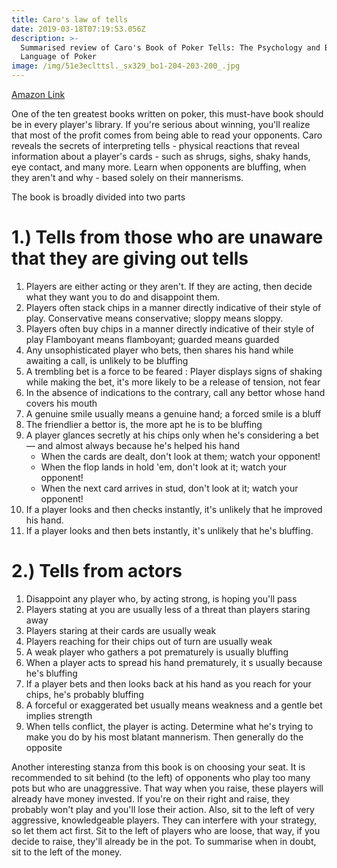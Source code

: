 ```yaml
---
title: Caro's law of tells
date: 2019-03-18T07:19:53.056Z
description: >-
  Summarised review of Caro's Book of Poker Tells: The Psychology and Body
  Language of Poker
image: /img/51e3eclttsl._sx329_bo1-204-203-200_.jpg
---
```

[Amazon Link](https://www.amazon.com/Caros-Book-Poker-Tells-Psychology/dp/1580420826)

One of the ten greatest books written on poker, this must-have book should be in every player's library.  If you're serious about winning, you'll realize that most of the profit comes from being able to read your opponents.  Caro reveals the secrets of interpreting tells - physical reactions that reveal information about a player's cards - such as shrugs, sighs, shaky hands, eye contact, and many more.  Learn when opponents are bluffing, when they aren't and why - based solely on their mannerisms.

The book is broadly divided into two parts

# 1.) Tells from those who are unaware that they are giving out tells 

1.  Players are either acting or they aren't. If they are acting, then decide what they want you to do and disappoint them.
2. Players often stack chips in a manner directly indicative of their style of play. Conservative means conservative; sloppy means sloppy.
3. Players often buy chips in a manner directly indicative of their style of play
   Flamboyant means flamboyant; guarded means guarded
4. Any unsophisticated player who bets, then shares his hand while awaiting a call,
    is unlikely to be bluffing
5. A trembling bet is a force to be feared : Player displays signs of shaking while making the bet,  it's more likely to be a release of tension, not fear
6. In the absence of indications to the contrary, call any bettor whose hand covers his mouth
7. A genuine smile usually means a genuine hand; a forced smile is a bluff
8. The friendlier a bettor is, the more apt he is to be bluffing
9. A player glances secretly at his chips only when he's considering
   a bet — and almost always because he's helped his hand
   * When the cards are dealt, don't look at them; watch your opponent!
   * When the flop lands in hold 'em, don't look at it; watch your opponent!
   *  When the next card arrives in stud, don't look at it; watch your opponent!
10. If a player looks and then checks instantly, it's unlikely that he improved his hand.
11. If a player looks and then bets instantly, it's unlikely that he's bluffing.



# 2.) Tells from actors 

1. Disappoint any player who, by acting strong, is hoping you'll pass
2. Players stating at you are usually less of a threat than players staring away
3. Players staring at their cards are usually weak
4. Players reaching for their chips out of turn are usually weak
5. A weak player who gathers a pot prematurely is usually bluffing
6. When a player acts to spread his hand prematurely, it s usually because he's bluffing
7. If a player bets and then looks back at his hand as you reach for your chips,
   he's probably bluffing
8. A forceful or exaggerated bet usually means weakness and a gentle bet implies strength
9. When tells conflict, the player is acting. Determine what he's trying to make you
   do by his most blatant mannerism. Then generally do the opposite



Another interesting stanza from this book is on choosing your seat. It is recommended to  sit behind (to the left) of opponents who play too many pots but who are unaggressive. That way when you raise, these players will already have money invested. If you're on their right and raise, they probably won't play and you'll lose their action. Also, sit to the left of very aggressive, knowledgeable players. They can interfere with your strategy, so let them act first. Sit to the left of players who are loose,  that way, if you decide to raise, they'll already be in the pot. To summarise when in doubt, sit to the left of the money.

